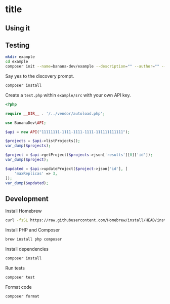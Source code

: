 # title

## Using it

## Testing

```sh
mkdir example
cd example
composer init --name=banana-dev/example --description="" --author="" --autoload=src/ --repository='{"type":"path","url":"../"}' --license="" --require="banana-dev/banana-dev @dev" --require="guzzlehttp/guzzle:^7.8" --stability=dev --no-interaction
```

Say yes to the discovery prompt.
```sh
composer install
```

Create a `test.php` within `example/src` with your own API key.
```php
<?php

require __DIR__ . '/../vendor/autoload.php';

use BananaDev\API;

$api = new API("11111111-1111-1111-1111-111111111111");

$projects = $api->listProjects();
var_dump($projects);

$project = $api->getProject($projects->json['results'][0]['id']);
var_dump($project);

$updated = $api->updateProject($project->json['id'], [
    'maxReplicas' => 3,
]);
var_dump($updated);
```

## Development

Install Homebrew

```sh
curl -fsSL https://raw.githubusercontent.com/Homebrew/install/HEAD/install.sh
```

Install PHP and Composer

```sh
brew install php composer
```

Install dependencies

```sh
composer install
```

Run tests

```sh
composer test
```

Format code
```sh
composer format
```

